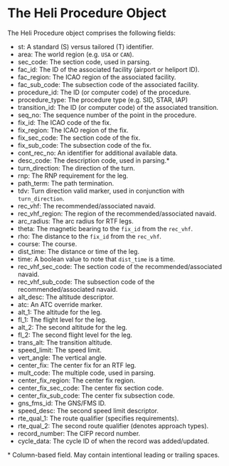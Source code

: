 # The Heli Procedure Object

The Heli Procedure object comprises the following fields:

- st: A standard (S) versus tailored (T) identifier.
- area: The world region (e.g. `USA` or `CAN`).
- sec_code: The section code, used in parsing.
- fac_id: The ID of the associated facility (airport or heliport ID).
- fac_region: The ICAO region of the associated facility.
- fac_sub_code: The subsection code of the associated facility.
- procedure_id: The ID (or computer code) of the procedure.
- procedure_type: The procedure type (e.g. SID, STAR, IAP)
- transition_id: The ID (or computer code) of the associated transition.
- seq_no: The sequence number of the point in the procedure.
- fix_id: The ICAO code of the fix.
- fix_region: The ICAO region of the fix.
- fix_sec_code: The section code of the fix.
- fix_sub_code: The subsection code of the fix.
- cont_rec_no: An identifier for additional available data.
- desc_code: The description code, used in parsing.\*
- turn_direction: The direction of the turn.
- rnp: The RNP requirement for the leg.
- path_term: The path termination.
- tdv: Turn direction valid marker, used in conjunction with `turn_direction`.
- rec_vhf: The recommended/associated navaid.
- rec_vhf_region: The region of the recommended/associated navaid.
- arc_radius: The arc radius for RTF legs.
- theta: The magnetic bearing to the `fix_id` from the `rec_vhf`.
- rho: The distance to the `fix_id` from the `rec_vhf`.
- course: The course.
- dist_time: The distance or time of the leg.
- time: A boolean value to note that `dist_time` is a time.
- rec_vhf_sec_code: The section code of the recommended/associated navaid.
- rec_vhf_sub_code: The subsection code of the recommended/associated navaid.
- alt_desc: The altitude descriptor.
- atc: An ATC override marker.
- alt_1: The altitude for the leg.
- fl_1: The flight level for the leg.
- alt_2: The second altitude for the leg.
- fl_2: The second flight level for the leg.
- trans_alt: The transition altitude.
- speed_limit: The speed limit.
- vert_angle: The vertical angle.
- center_fix: The center fix for an RTF leg.
- mult_code: The multiple code, used in parsing.
- center_fix_region: The center fix region.
- center_fix_sec_code: The center fix section code.
- center_fix_sub_code: The center fix subsection code.
- gns_fms_id: The GNS/FMS ID.
- speed_desc: The second speed limit descriptor.
- rte_qual_1: The route qualifier (specifies requirements).
- rte_qual_2: The second route qualifier (denotes approach types).
- record_number: The CIFP record number.
- cycle_data: The cycle ID of when the record was added/updated.

\* Column-based field. May contain intentional leading or trailing spaces.
